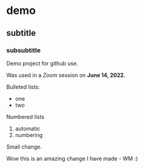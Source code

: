 # demo

## subtitle

### subsubtitle

Demo project for github use.

Was used in a *Zoom* session on **June 14, 2022.**

Bulleted lists:

* one
* two

Numbered lists
1. automatic
1. numbering

Small change.

Wow this is an amazing change I have made - WM :)
